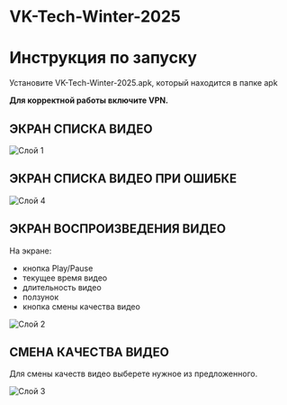 # VK-Tech-Winter-2025
# Инструкция по запуску

Установите VK-Tech-Winter-2025.apk, который находится в папке apk

**Для корректной работы включите VPN.**

## ЭКРАН СПИСКА ВИДЕО

![Слой 1](https://github.com/user-attachments/assets/03b1a2a2-bb3a-4ad0-8982-c00c3d3863f0)



## ЭКРАН СПИСКА ВИДЕО ПРИ ОШИБКЕ

![Слой 4](https://github.com/user-attachments/assets/577fcbf0-c49c-44f5-92cd-2f578fe65f8f)



## ЭКРАН ВОСПРОИЗВЕДЕНИЯ ВИДЕО

На экране:
- кнопка Play/Pause
- текущее время видео
- длительность видео
- ползунок
- кнопка смены качества видео

![Слой 2](https://github.com/user-attachments/assets/2f65516a-10b5-4d3e-aaca-f3b06e188a57)


## СМЕНА КАЧЕСТВА ВИДЕО

Для смены качеств видео выберете нужное из предложенного.

![Слой 3](https://github.com/user-attachments/assets/e8da492d-cf9c-4da7-934a-320ed59da7c0)


